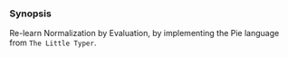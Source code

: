 ### Synopsis

Re-learn Normalization by Evaluation, by implementing the Pie language
from `The Little Typer`.
